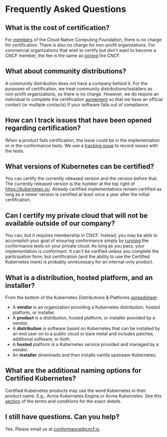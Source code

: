 # Frequently Asked Questions

## What is the cost of certification?

For [members](https://www.cncf.io/about/members/) of the Cloud Native Computing Foundation, there is no charge for
certification. There is also no charge for non-profit organizations. For commercial organizations that wish to
certify but don't want to become a CNCF member, the fee is the same as [joining](https://www.cncf.io/about/join/) the CNCF.

## What about community distributions?

A community distribution does not have a company behind it.
For the purposes of certification, we treat community distributions/installers as non-profit organizations, so
there is no charge. However, we do require an individual to complete the certification
[agreement](./participation-form/Certified_Kubernetes_Form.md) so
that we have an official contact (or multiple contacts) if your software falls out of compliance.

## How can I track issues that have been opened regarding certification?

When a product fails certification, the issue could be in the implementation or in the conformance
tests. We use a [tracking issue](https://github.com/cncf/k8s-conformance/issues/27) to record issues with the
tests.

## What versions of Kubernetes can be certified?

You can certify the currently released version and the version before that. The currently released version is the number at the top right of https://kubernetes.io/. Already certified implementations remain certified as long as a newer version is certified at least once a year after the initial certification.

## Can I certify my private cloud that will not be available outside of our company?

You can, but it requires membership in CNCF. Instead, you may be able to accomplish your goal of ensuring conformance
simply by [running](instructions.md) the conformance tests on your private cloud. As long as you pass, your
implementation is conformant. It can't be certfied unless you complete the participation form, but certification
(and the ability to use the Certified Kubernetes mark) is probably unnecessary for an internal-only product.

## What is a distribution, hosted platform, and an installer?

From the bottom of the Kubernetes Distributions & Platforms [spreadsheet](https://docs.google.com/spreadsheets/d/1LxSqBzjOxfGx3cmtZ4EbB_BGCxT_wlxW_xgHVVa23es/edit#gid=0):

* A **vendor** is an organization providing a Kubernetes distribution, hosted platform, or installer.
* A **product** is a distribution, hosted platform, or installer provided by a vendor.	
* A **distribution** is software based on Kubernetes that can be installed by an end user on to a public cloud or bare metal and includes patches, additional software, or both.	
* A **hosted** platform is a Kubernetes service provided and managed by a vendor.	
* An **installer** downloads and then installs vanilla upstream Kubernetes.	

## What are the additional naming options for Certified Kubernetes?

Certified Kubernetes products may use the word Kubernetes in their product name. E.g., Acme Kubernetes Engine or Acme Kubernetes. See this [section](https://github.com/cncf/k8s-conformance/blob/master/terms-conditions/Certified_Kubernetes_Terms.md#use-of-the-certified-kubernetes-marks-and-participant-kubernetes-combinations) of the terms and conditions for the exact details.

## I still have questions. Can you help?

Yes. Please email us at conformance@cncf.io.
